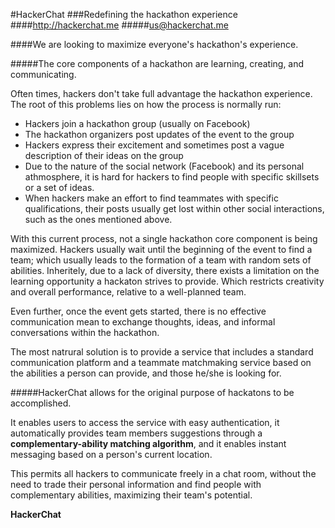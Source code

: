 #HackerChat
###Redefining the hackathon experience
####http://hackerchat.me
#####us@hackerchat.me


####We are looking to maximize everyone's hackathon's experience.


#####The core components of a hackathon are learning, creating, and communicating.



Often times, hackers don't take full advantage the hackathon experience.
The root of this problems lies on how the process is normally run:
- Hackers join a hackathon group (usually on Facebook)
- The hackathon organizers post updates of the event to the group
- Hackers express their excitement and sometimes post a vague description of their ideas on the group
- Due to the nature of the social network (Facebook) and its personal athmosphere, it is hard for hackers to find people with specific skillsets or a set of ideas.
- When hackers make an effort to find teammates with specific qualifications, their posts usually get lost within other social interactions, such as the ones mentioned above.

With this current process, not a single hackathon core component is being maximized. Hackers usually wait until the beginning of the event to find a team; which usually leads to the formation of a team with random sets of abilities. Inheritely, due to a lack of diversity, there exists a limitation on the learning opportunity a hackaton strives to provide. Which restricts creativity and overall performance, relative to a well-planned team.

Even further, once the event gets started, there is no effective communication mean to exchange thoughts, ideas, and informal conversations within the hackathon.

The most natrural solution is to provide a service that includes a standard communication platform and a teammate matchmaking service based on the abilities a person can provide, and those he/she is looking for.

#####HackerChat allows for the original purpose of hackatons to be accomplished.

It enables users to access the service with easy authentication, it automatically provides team members suggestions through a **complementary-ability matching algorithm**, and it enables instant messaging based on a person's current location.

This permits all hackers to communicate freely in a chat room, without the need to trade their personal information and find people with complementary abilities, maximizing their team's potential.

**HackerChat** 
